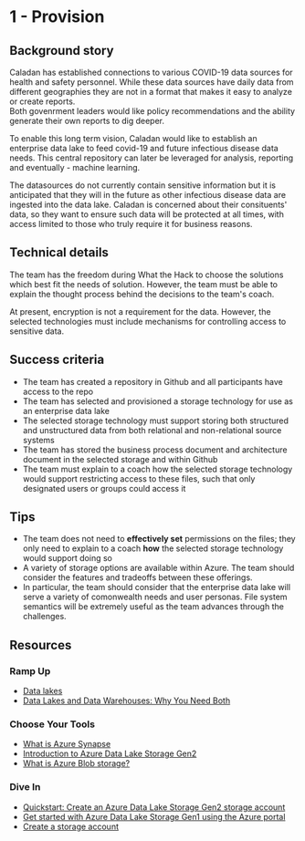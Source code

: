 # 1 - Provision

## Background story

Caladan has established connections to various COVID-19 data sources for health and safety personnel.
While these data sources have daily data from different geographies they are not in a format that makes it easy
to analyze or create reports.  
Both govenrment leaders would like policy recommendations and the ability generate their own reports to dig deeper.

To enable this long term vision, Caladan would like to establish
an enterprise data lake to feed covid-19 and future infectious disease data needs.
This central repository can later be leveraged for
analysis, reporting and eventually - machine learning.

The datasources do not currently contain sensitive information but it is anticipated that they will in the future as other infectious disease data are ingested into the data lake. 
Caladan is concerned about their consituents' data,
so they want to ensure such data will be protected at all times,
with access limited to those who truly require it for business reasons.

## Technical details

The team has the freedom during What the Hack to choose the solutions which best fit the needs of solution.
However, the team must be able to explain the thought process behind the decisions to the team's coach.

At present, encryption is not a requirement for the data.
However, the selected technologies must include mechanisms
for controlling access to sensitive data.

## Success criteria

- The team has created a repository in Github and all participants have access to the repo
- The team has selected and provisioned a storage technology for use as an enterprise data lake
- The selected storage technology must support storing both structured and unstructured data
from both relational and non-relational source systems
- The team has stored the business process document and architecture document in the selected storage and within Github
- The team must explain to a coach how the selected storage technology would support restricting access
to these files, such that only designated users or groups could access it

## Tips

- The team does not need to **effectively set** permissions on the files;
they only need to explain to a coach **how** the selected storage technology would support doing so
- A variety of storage options are available within Azure.
The team should consider the features and tradeoffs between these offerings.
- In particular, the team should consider that the enterprise data lake will serve
a variety of comonwealth needs and user personas.
File system semantics will be extremely useful as the team advances through the challenges.

## Resources

### Ramp Up

- [Data lakes](https://docs.microsoft.com/en-us/azure/architecture/data-guide/scenarios/data-lake)
- [Data Lakes and Data Warehouses: Why You Need Both](https://www.arcadiadata.com/blog/data-lakes-and-data-warehouses-why-you-need-both/)

### Choose Your Tools
- [What is Azure Synapse](https://docs.microsoft.com/en-us/azure/synapse-analytics/overview-what-is)
- [Introduction to Azure Data Lake Storage Gen2](https://docs.microsoft.com/en-us/azure/storage/blobs/data-lake-storage-introduction)
- [What is Azure Blob storage?](https://docs.microsoft.com/en-us/azure/storage/blobs/storage-blobs-overview)

### Dive In

- [Quickstart: Create an Azure Data Lake Storage Gen2 storage account](https://docs.microsoft.com/en-us/azure/storage/blobs/data-lake-storage-quickstart-create-account)
- [Get started with Azure Data Lake Storage Gen1 using the Azure portal](https://docs.microsoft.com/en-us/azure/data-lake-store/data-lake-store-get-started-portal)
- [Create a storage account](https://docs.microsoft.com/en-us/azure/storage/common/storage-quickstart-create-account?toc=%2Fazure%2Fstorage%2Fblobs%2Ftoc.json&tabs=azure-portal)
